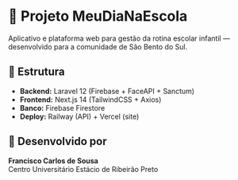 # 🌟 Projeto MeuDiaNaEscola

Aplicativo e plataforma web para gestão da rotina escolar infantil — desenvolvido para a comunidade de São Bento do Sul.

## 🧩 Estrutura
- **Backend:** Laravel 12 (Firebase + FaceAPI + Sanctum)
- **Frontend:** Next.js 14 (TailwindCSS + Axios)
- **Banco:** Firebase Firestore
- **Deploy:** Railway (API) + Vercel (site)

## 👤 Desenvolvido por
**Francisco Carlos de Sousa**  
Centro Universitário Estácio de Ribeirão Preto
